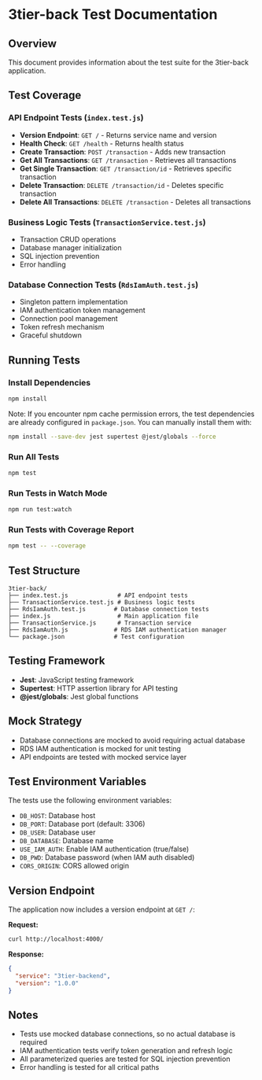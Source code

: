 # 3tier-back Test Documentation

## Overview
This document provides information about the test suite for the 3tier-back application.

## Test Coverage

### API Endpoint Tests (`index.test.js`)
- **Version Endpoint**: `GET /` - Returns service name and version
- **Health Check**: `GET /health` - Returns health status
- **Create Transaction**: `POST /transaction` - Adds new transaction
- **Get All Transactions**: `GET /transaction` - Retrieves all transactions
- **Get Single Transaction**: `GET /transaction/id` - Retrieves specific transaction
- **Delete Transaction**: `DELETE /transaction/id` - Deletes specific transaction
- **Delete All Transactions**: `DELETE /transaction` - Deletes all transactions

### Business Logic Tests (`TransactionService.test.js`)
- Transaction CRUD operations
- Database manager initialization
- SQL injection prevention
- Error handling

### Database Connection Tests (`RdsIamAuth.test.js`)
- Singleton pattern implementation
- IAM authentication token management
- Connection pool management
- Token refresh mechanism
- Graceful shutdown

## Running Tests

### Install Dependencies
```bash
npm install
```

Note: If you encounter npm cache permission errors, the test dependencies are already configured in `package.json`. You can manually install them with:
```bash
npm install --save-dev jest supertest @jest/globals --force
```

### Run All Tests
```bash
npm test
```

### Run Tests in Watch Mode
```bash
npm run test:watch
```

### Run Tests with Coverage Report
```bash
npm test -- --coverage
```

## Test Structure

```
3tier-back/
├── index.test.js              # API endpoint tests
├── TransactionService.test.js # Business logic tests
├── RdsIamAuth.test.js        # Database connection tests
├── index.js                   # Main application file
├── TransactionService.js      # Transaction service
├── RdsIamAuth.js             # RDS IAM authentication manager
└── package.json              # Test configuration
```

## Testing Framework
- **Jest**: JavaScript testing framework
- **Supertest**: HTTP assertion library for API testing
- **@jest/globals**: Jest global functions

## Mock Strategy
- Database connections are mocked to avoid requiring actual database
- RDS IAM authentication is mocked for unit testing
- API endpoints are tested with mocked service layer

## Test Environment Variables
The tests use the following environment variables:
- `DB_HOST`: Database host
- `DB_PORT`: Database port (default: 3306)
- `DB_USER`: Database user
- `DB_DATABASE`: Database name
- `USE_IAM_AUTH`: Enable IAM authentication (true/false)
- `DB_PWD`: Database password (when IAM auth disabled)
- `CORS_ORIGIN`: CORS allowed origin

## Version Endpoint
The application now includes a version endpoint at `GET /`:

**Request:**
```bash
curl http://localhost:4000/
```

**Response:**
```json
{
  "service": "3tier-backend",
  "version": "1.0.0"
}
```

## Notes
- Tests use mocked database connections, so no actual database is required
- IAM authentication tests verify token generation and refresh logic
- All parameterized queries are tested for SQL injection prevention
- Error handling is tested for all critical paths
